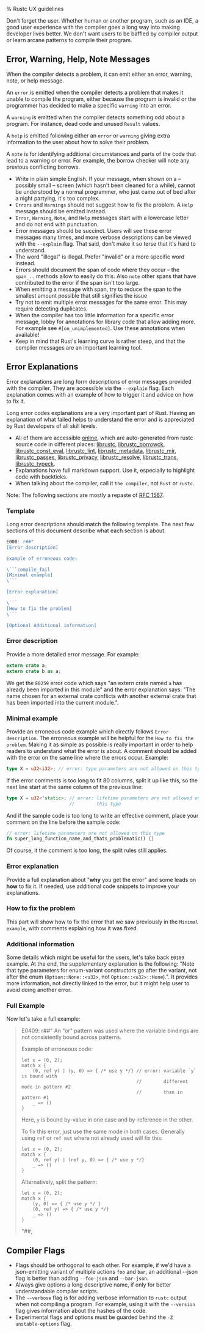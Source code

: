 % Rustc UX guidelines

Don't forget the user. Whether human or another program, such as an IDE, a
good user experience with the compiler goes a long way into making developer
lives better. We don't want users to be baffled by compiler output or
learn arcane patterns to compile their program.

## Error, Warning, Help, Note Messages

When the compiler detects a problem, it can emit either an error, warning,
note, or help message.

An `error` is emitted when the compiler detects a problem that makes it unable
 to compile the program, either because the program is invalid or the
 programmer has decided to make a specific `warning` into an error.

A `warning` is emitted when the compiler detects something odd about a
program. For instance, dead code and unused `Result` values.

A `help` is emitted following either an `error` or `warning` giving extra
information to the user about how to solve their problem.

A `note` is for identifying additional circumstances and parts of the code
that lead to a warning or error. For example, the borrow checker will note any
previous conflicting borrows.

* Write in plain simple English. If your message, when shown on a – possibly
small – screen (which hasn't been cleaned for a while), cannot be understood
by a normal programmer, who just came out of bed after a night partying, it's
too complex.
* `Errors` and `Warnings` should not suggest how to fix the problem. A `Help`
message should be emitted instead.
* `Error`, `Warning`, `Note`, and `Help` messages start with a lowercase
letter and do not end with punctuation.
* Error messages should be succinct. Users will see these error messages many
times, and more verbose descriptions can be viewed with the `--explain` flag.
That said, don't make it so terse that it's hard to understand.
* The word "illegal" is illegal. Prefer "invalid" or a more specific word
instead.
* Errors should document the span of code where they occur – the `span_..`
methods allow to easily do this. Also `note` other spans that have contributed
to the error if the span isn't too large.
* When emitting a message with span, try to reduce the span to the smallest
amount possible that still signifies the issue
* Try not to emit multiple error messages for the same error. This may require
detecting duplicates.
* When the compiler has too little information for a specific error message,
lobby for annotations for library code that allow adding more. For example see
`#[on_unimplemented]`. Use these annotations when available!
* Keep in mind that Rust's learning curve is rather steep, and that the
compiler messages are an important learning tool.

## Error Explanations

Error explanations are long form descriptions of error messages provided with
the compiler. They are accessible via the `--explain` flag. Each explanation
comes with an example of how to trigger it and advice on how to fix it.

Long error codes explanations are a very important part of Rust. Having an
explanation of what failed helps to understand the error and is appreciated by
Rust developers of all skill levels.

* All of them are accessible [online](http://doc.rust-lang.org/error-index.html),
  which are auto-generated from rustc source code in different places:
  [librustc](https://github.com/rust-lang/rust/blob/master/src/librustc/diagnostics.rs),
  [librustc_borrowck](https://github.com/rust-lang/rust/blob/master/src/librustc_borrowck/diagnostics.rs),
  [librustc_const_eval](https://github.com/rust-lang/rust/blob/master/src/librustc_const_eval/diagnostics.rs),
  [librustc_lint](https://github.com/rust-lang/rust/blob/master/src/librustc_lint/types.rs),
  [librustc_metadata](https://github.com/rust-lang/rust/blob/master/src/librustc_metadata/diagnostics.rs),
  [librustc_mir](https://github.com/rust-lang/rust/blob/master/src/librustc_mir/diagnostics.rs),
  [librustc_passes](https://github.com/rust-lang/rust/blob/master/src/librustc_passes/diagnostics.rs),
  [librustc_privacy](https://github.com/rust-lang/rust/blob/master/src/librustc_privacy/diagnostics.rs),
  [librustc_resolve](https://github.com/rust-lang/rust/blob/master/src/librustc_resolve/diagnostics.rs),
  [librustc_trans](https://github.com/rust-lang/rust/blob/master/src/librustc_trans/diagnostics.rs),
  [librustc_typeck](https://github.com/rust-lang/rust/blob/master/src/librustc_typeck/diagnostics.rs).
* Explanations have full markdown support. Use it, especially to highlight
code with backticks.
* When talking about the compiler, call it `the compiler`, not `Rust` or
`rustc`.

Note: The following sections are mostly a repaste of [RFC 1567](https://github.com/rust-lang/rfcs/blob/master/text/1567-long-error-codes-explanation-normalization.md).

### Template

Long error descriptions should match the following template. The next few
sections of this document describe what each section is about.

```rust
E000: r##"
[Error description]

Example of erroneous code:

\```compile_fail
[Minimal example]
\```

[Error explanation]

\```
[How to fix the problem]
\```

[Optional Additional information]
```

### Error description

Provide a more detailed error message. For example:

```rust
extern crate a;
extern crate b as a;
```

We get the `E0259` error code which says "an extern crate named `a` has already been imported in this module" and the error explanation says: "The name chosen for an external crate conflicts with another external crate that has been imported into the current module.".

### Minimal example

Provide an erroneous code example which directly follows `Error description`. The erroneous example will be helpful for the `How to fix the problem`. Making it as simple as possible is really important in order to help readers to understand what the error is about. A comment should be added with the error on the same line where the errors occur. Example:

```rust
type X = u32<i32>; // error: type parameters are not allowed on this type
```

If the error comments is too long to fit 80 columns, split it up like this, so the next line start at the same column of the previous line:

```rust
type X = u32<'static>; // error: lifetime parameters are not allowed on
                       //        this type
```

And if the sample code is too long to write an effective comment, place your comment on the line before the sample code:

```rust
// error: lifetime parameters are not allowed on this type
fn super_long_function_name_and_thats_problematic() {}
```

Of course, it the comment is too long, the split rules still applies.

### Error explanation

Provide a full explanation about "__why__ you get the error" and some leads on __how__ to fix it. If needed, use additional code snippets to improve your explanations.

### How to fix the problem

This part will show how to fix the error that we saw previously in the `Minimal example`, with comments explaining how it was fixed.

### Additional information

Some details which might be useful for the users, let's take back `E0109` example. At the end, the supplementary explanation is the following: "Note that type parameters for enum-variant constructors go after the variant, not after the enum (`Option::None::<u32>`, not `Option::<u32>::None`).". It provides more information, not directly linked to the error, but it might help user to avoid doing another error.

### Full Example

Now let's take a full example:

> E0409: r##"
> An "or" pattern was used where the variable bindings are not consistently bound
> across patterns.
>
> Example of erroneous code:
>
> ```compile_fail
> let x = (0, 2);
> match x {
>     (0, ref y) | (y, 0) => { /* use y */} // error: variable `y` is bound with
>                                           //        different mode in pattern #2
>                                           //        than in pattern #1
>     _ => ()
> }
> ```
>
> Here, `y` is bound by-value in one case and by-reference in the other.
>
> To fix this error, just use the same mode in both cases.
> Generally using `ref` or `ref mut` where not already used will fix this:
>
> ```ignore
> let x = (0, 2);
> match x {
>     (0, ref y) | (ref y, 0) => { /* use y */}
>     _ => ()
> }
> ```
>
> Alternatively, split the pattern:
>
> ```
> let x = (0, 2);
> match x {
>     (y, 0) => { /* use y */ }
>     (0, ref y) => { /* use y */}
>     _ => ()
> }
> ```
> "##,

## Compiler Flags

* Flags should be orthogonal to each other. For example, if we'd have a
json-emitting variant of multiple actions `foo` and `bar`, an additional
--json flag is better than adding `--foo-json` and `--bar-json`.
* Always give options a long descriptive name, if only for better
understandable compiler scripts.
* The `--verbose` flag is for adding verbose information to `rustc` output
when not compiling a program. For example, using it with the `--version` flag
gives information about the hashes of the code.
* Experimental flags and options must be guarded behind the `-Z unstable-options` flag.
